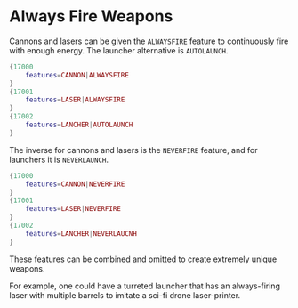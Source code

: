 # Always Fire Weapons
Cannons and lasers can be given the `ALWAYSFIRE` feature to continuously fire with enough energy. The launcher alternative is `AUTOLAUNCH`.
```lua
{17000
    features=CANNON|ALWAYSFIRE
}
{17001
    features=LASER|ALWAYSFIRE
}
{17002
    features=LANCHER|AUTOLAUNCH
}
```
The inverse for cannons and lasers is the `NEVERFIRE` feature, and for launchers it is `NEVERLAUNCH`.
```lua
{17000
    features=CANNON|NEVERFIRE
}
{17001
    features=LASER|NEVERFIRE
}
{17002
    features=LANCHER|NEVERLAUCNH
}
```
These features can be combined and omitted to create extremely unique weapons.

For example, one could have a turreted launcher that has an always-firing laser with multiple barrels to imitate a sci-fi drone laser-printer.